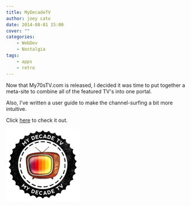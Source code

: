```yaml
---
title: MyDecadeTV
author: joey cato
date: 2014-08-01 15:00
cover: ""
categories:
    - WebDev
    - Nostalgia
tags:
    - apps
    - retro
---
```


Now that My70sTV.com is released, I decided it was time to put together a meta-site to combine all of the featured TV's into one portal.

Also, I've written a user guide to make the channel-surfing a bit more intuitive.

Click [here](http://mydecadetv.com) to check it out.

<a href="http://mydecadetv.com"><img src="mydecadetv.jpg" style="width:200px"/></a>
